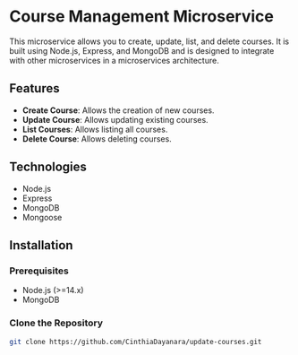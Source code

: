 # Course Management Microservice

This microservice allows you to create, update, list, and delete courses. It is built using Node.js, Express, and MongoDB and is designed to integrate with other microservices in a microservices architecture.

## Features

- **Create Course**: Allows the creation of new courses.
- **Update Course**: Allows updating existing courses.
- **List Courses**: Allows listing all courses.
- **Delete Course**: Allows deleting courses.

## Technologies

- Node.js
- Express
- MongoDB
- Mongoose

## Installation

### Prerequisites

- Node.js (>=14.x)
- MongoDB

### Clone the Repository

```bash
git clone https://github.com/CinthiaDayanara/update-courses.git
